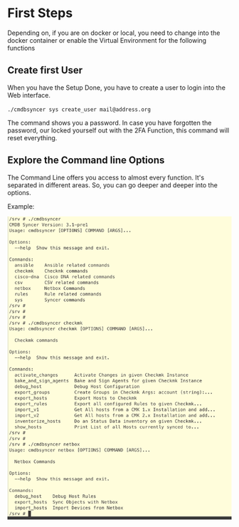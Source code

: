 # First Steps
Depending on, if you are on docker or local, you need to change into the docker container or enable the Virtual Environment for the following functions


## Create first User
When you have the Setup Done, you have to create a user to login into the Web interface.

`./cmdbsyncer sys create_user mail@address.org`

The command shows you a password. In case you have forgotten the password, our locked yourself out with the 2FA Function, this command will reset everything.

## Explore the Command line Options
The Command Line offers you access to almost every function. 
It's separated in different areas. So, you can go deeper and deeper into the options.

Example:

![](img/cli_options.png)







